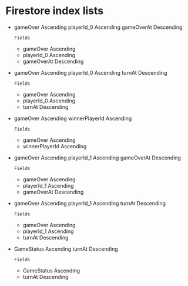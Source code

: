 # Firestore index lists

* gameOver Ascending playerId_0 Ascending gameOverAt Descending

    `Fields`
    - gameOver Ascending
    - playerId_0 Ascending
    - gameOverAt Descending

    
* gameOver Ascending playerId_0 Ascending turnAt Descending
    
    `Fields`
    - gameOver Ascending
    - playerId_0 Ascending
    - turnAt Descending

    
* gameOver Ascending winnerPlayerId Ascending
    
    `Fields`
    - gameOver Ascending
    - winnerPlayerId Ascending

    
* gameOver Ascending playerId_1 Ascending gameOverAt Descending
    
    `Fields`
    - gameOver Ascending
    - playerId_1 Ascending
    - gameOverAt Descending

    
* gameOver Ascending playerId_1 Ascending turnAt Descending
    
    `Fields`
    - gameOver Ascending
    - playerId_1 Ascending
    - turnAt Descending

    
* GameStatus Ascending turnAt Descending
    
    `Fields`
    - GameStatus Ascending
    - turnAt Descending
